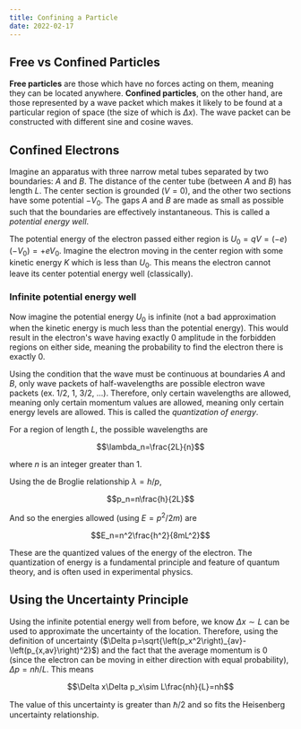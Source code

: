 ```yaml
---
title: Confining a Particle
date: 2022-02-17
---
```


## Free vs Confined Particles

**Free particles** are those which have no forces acting on them, meaning they can be located anywhere. **Confined particles**, on the other hand, are those represented by a wave packet which makes it likely to be found at a particular region of space (the size of which is $\Delta x$). The wave packet can be constructed with different sine and cosine waves.

## Confined Electrons

Imagine an apparatus with three narrow metal tubes separated by two boundaries: $A$ and $B$. The distance of the center tube (between $A$ and $B$) has length $L$. The center section is grounded ($V=0$), and the other two sections have some potential $-V_0$. The gaps $A$ and $B$ are made as small as possible such that the boundaries are effectively instantaneous. This is called a *potential energy well*.

The potential energy of the electron passed either region is $U_0=qV=\left(-e\right)\left(-V_0\right)=+eV_0$. Imagine the electron moving in the center region with some kinetic energy $K$ which is less than $U_0$. This means the electron cannot leave its center potential energy well (classically).

### Infinite potential energy well

Now imagine the potential energy $U_0$ is infinite (not a bad approximation when the kinetic energy is much less than the potential energy). This would result in the electron's wave having exactly $0$ amplitude in the forbidden regions on either side, meaning the probability to find the electron there is exactly $0$.

Using the condition that the wave must be continuous at boundaries $A$ and $B$, only wave packets of half-wavelengths are possible electron wave packets (ex. $1/2$, $1$, $3/2$, ...). Therefore, only certain wavelengths are allowed, meaning only certain momentum values are allowed, meaning only certain energy levels are allowed. This is called the *quantization of energy*.

For a region of length $L$, the possible wavelengths are

$$\lambda_n=\frac{2L}{n}$$

where $n$ is an integer greater than 1.

Using the de Broglie relationship $\lambda=h/p$,

$$p_n=n\frac{h}{2L}$$

And so the energies allowed (using $E=p^2/2m$) are

$$E_n=n^2\frac{h^2}{8mL^2}$$

These are the quantized values of the energy of the electron. The quantization of energy is a fundamental principle and feature of quantum theory, and is often used in experimental physics.

## Using the Uncertainty Principle

Using the infinite potential energy well from before, we know $\Delta x \sim L$ can be used to approximate the uncertainty of the location. Therefore, using the definition of uncertainty ($\Delta p=\sqrt{\left(p_x^2\right)_{av}-\left(p_{x,av}\right)^2}$) and the fact that the average momentum is $0$ (since the electron can be moving in either direction with equal probability), $\Delta p=nh/L$. This means

$$\Delta x\Delta p_x\sim L\frac{nh}{L}=nh$$

The value of this uncertainty is greater than $\hbar/2$ and so fits the Heisenberg uncertainty relationship.